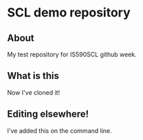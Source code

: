 # SCL demo repository

## About 
My test repository for IS590SCL github week.

## What is this

Now I've cloned it!

## Editing elsewhere!

I've added this on the command line.
